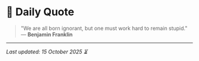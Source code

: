 # 📜 Daily Quote

> "We are all born ignorant, but one must work hard to remain stupid."  
> — **Benjamin Franklin**

---

_Last updated: 15 October 2025 ⏳_
